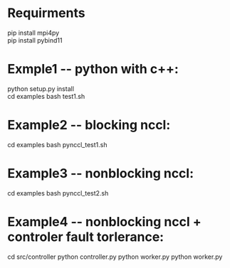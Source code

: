 # Requirments
pip install mpi4py  
pip install pybind11  

# Exmple1 -- python with c++:
python setup.py install  
cd examples
bash test1.sh  

# Example2 -- blocking nccl:
cd examples
bash pynccl_test1.sh  

# Example3 -- nonblocking nccl:
cd examples
bash pynccl_test2.sh  

# Example4 -- nonblocking nccl + controler fault torlerance:
cd src/controller
python controller.py
python worker.py
python worker.py 
